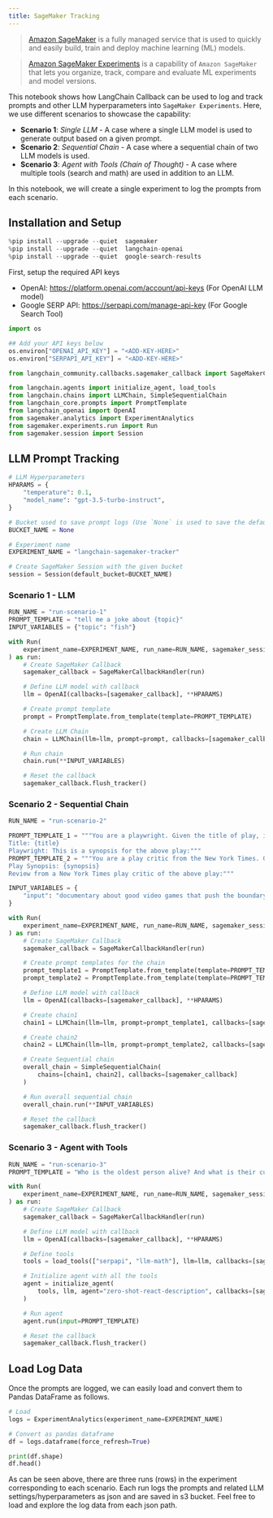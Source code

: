 ```yaml
---
title: SageMaker Tracking
---
```


>[Amazon SageMaker](https://aws.amazon.com/sagemaker/) is a fully managed service that is used to quickly and easily build, train and deploy machine learning (ML) models.

>[Amazon SageMaker Experiments](https://docs.aws.amazon.com/sagemaker/latest/dg/experiments.html) is a capability of `Amazon SageMaker` that lets you organize, track, compare and evaluate ML experiments and model versions.

This notebook shows how LangChain Callback can be used to log and track prompts and other LLM hyperparameters into `SageMaker Experiments`. Here, we use different scenarios to showcase the capability:

* **Scenario 1**: *Single LLM* - A case where a single LLM model is used to generate output based on a given prompt.
* **Scenario 2**: *Sequential Chain* - A case where a sequential chain of two LLM models is used.
* **Scenario 3**: *Agent with Tools (Chain of Thought)* - A case where multiple tools (search and math) are used in addition to an LLM.

In this notebook, we will create a single experiment to log the prompts from each scenario.

## Installation and Setup

```python
%pip install --upgrade --quiet  sagemaker
%pip install --upgrade --quiet  langchain-openai
%pip install --upgrade --quiet  google-search-results
```

First, setup the required API keys

* OpenAI: <https://platform.openai.com/account/api-keys> (For OpenAI LLM model)
* Google SERP API: <https://serpapi.com/manage-api-key> (For Google Search Tool)

```python
import os

## Add your API keys below
os.environ["OPENAI_API_KEY"] = "<ADD-KEY-HERE>"
os.environ["SERPAPI_API_KEY"] = "<ADD-KEY-HERE>"
```

```python
from langchain_community.callbacks.sagemaker_callback import SageMakerCallbackHandler
```

```python
from langchain.agents import initialize_agent, load_tools
from langchain.chains import LLMChain, SimpleSequentialChain
from langchain_core.prompts import PromptTemplate
from langchain_openai import OpenAI
from sagemaker.analytics import ExperimentAnalytics
from sagemaker.experiments.run import Run
from sagemaker.session import Session
```

## LLM Prompt Tracking

```python
# LLM Hyperparameters
HPARAMS = {
    "temperature": 0.1,
    "model_name": "gpt-3.5-turbo-instruct",
}

# Bucket used to save prompt logs (Use `None` is used to save the default bucket or otherwise change it)
BUCKET_NAME = None

# Experiment name
EXPERIMENT_NAME = "langchain-sagemaker-tracker"

# Create SageMaker Session with the given bucket
session = Session(default_bucket=BUCKET_NAME)
```

### Scenario 1 - LLM

```python
RUN_NAME = "run-scenario-1"
PROMPT_TEMPLATE = "tell me a joke about {topic}"
INPUT_VARIABLES = {"topic": "fish"}
```

```python
with Run(
    experiment_name=EXPERIMENT_NAME, run_name=RUN_NAME, sagemaker_session=session
) as run:
    # Create SageMaker Callback
    sagemaker_callback = SageMakerCallbackHandler(run)

    # Define LLM model with callback
    llm = OpenAI(callbacks=[sagemaker_callback], **HPARAMS)

    # Create prompt template
    prompt = PromptTemplate.from_template(template=PROMPT_TEMPLATE)

    # Create LLM Chain
    chain = LLMChain(llm=llm, prompt=prompt, callbacks=[sagemaker_callback])

    # Run chain
    chain.run(**INPUT_VARIABLES)

    # Reset the callback
    sagemaker_callback.flush_tracker()
```

### Scenario 2 - Sequential Chain

```python
RUN_NAME = "run-scenario-2"

PROMPT_TEMPLATE_1 = """You are a playwright. Given the title of play, it is your job to write a synopsis for that title.
Title: {title}
Playwright: This is a synopsis for the above play:"""
PROMPT_TEMPLATE_2 = """You are a play critic from the New York Times. Given the synopsis of play, it is your job to write a review for that play.
Play Synopsis: {synopsis}
Review from a New York Times play critic of the above play:"""

INPUT_VARIABLES = {
    "input": "documentary about good video games that push the boundary of game design"
}
```

```python
with Run(
    experiment_name=EXPERIMENT_NAME, run_name=RUN_NAME, sagemaker_session=session
) as run:
    # Create SageMaker Callback
    sagemaker_callback = SageMakerCallbackHandler(run)

    # Create prompt templates for the chain
    prompt_template1 = PromptTemplate.from_template(template=PROMPT_TEMPLATE_1)
    prompt_template2 = PromptTemplate.from_template(template=PROMPT_TEMPLATE_2)

    # Define LLM model with callback
    llm = OpenAI(callbacks=[sagemaker_callback], **HPARAMS)

    # Create chain1
    chain1 = LLMChain(llm=llm, prompt=prompt_template1, callbacks=[sagemaker_callback])

    # Create chain2
    chain2 = LLMChain(llm=llm, prompt=prompt_template2, callbacks=[sagemaker_callback])

    # Create Sequential chain
    overall_chain = SimpleSequentialChain(
        chains=[chain1, chain2], callbacks=[sagemaker_callback]
    )

    # Run overall sequential chain
    overall_chain.run(**INPUT_VARIABLES)

    # Reset the callback
    sagemaker_callback.flush_tracker()
```

### Scenario 3 - Agent with Tools

```python
RUN_NAME = "run-scenario-3"
PROMPT_TEMPLATE = "Who is the oldest person alive? And what is their current age raised to the power of 1.51?"
```

```python
with Run(
    experiment_name=EXPERIMENT_NAME, run_name=RUN_NAME, sagemaker_session=session
) as run:
    # Create SageMaker Callback
    sagemaker_callback = SageMakerCallbackHandler(run)

    # Define LLM model with callback
    llm = OpenAI(callbacks=[sagemaker_callback], **HPARAMS)

    # Define tools
    tools = load_tools(["serpapi", "llm-math"], llm=llm, callbacks=[sagemaker_callback])

    # Initialize agent with all the tools
    agent = initialize_agent(
        tools, llm, agent="zero-shot-react-description", callbacks=[sagemaker_callback]
    )

    # Run agent
    agent.run(input=PROMPT_TEMPLATE)

    # Reset the callback
    sagemaker_callback.flush_tracker()
```

## Load Log Data

Once the prompts are logged, we can easily load and convert them to Pandas DataFrame as follows.

```python
# Load
logs = ExperimentAnalytics(experiment_name=EXPERIMENT_NAME)

# Convert as pandas dataframe
df = logs.dataframe(force_refresh=True)

print(df.shape)
df.head()
```

As can be seen above, there are three runs (rows) in the experiment corresponding to each scenario. Each run logs the prompts and related LLM settings/hyperparameters as json and are saved in s3 bucket. Feel free to load and explore the log data from each json path.

```python

```
